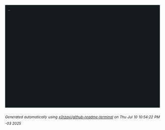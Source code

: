 <div align="justify">
<picture>
    <source media="(prefers-color-scheme: dark)" srcset="./output.gif">
    <source media="(prefers-color-scheme: light)" srcset="./output.gif">
    <img alt="GIFOS" src="output.gif">
</picture>

<sub><i>Generated automatically using [x0rzavi/github-readme-terminal](https://github.com/x0rzavi/github-readme-terminal) on Thu Jul 10 10:54:22 PM -03 2025</i></sub>

<!-- <details>
<summary>More details</summary>

</details> -->
</div>

<!-- Image deletion URL: NONE -->